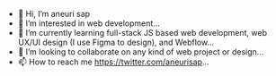 - 👋 Hi, I’m aneuri sap
- 👀 I’m interested in web development...
- 🌱 I’m currently learning full-stack JS based web development, web UX/UI design (I use Figma to design), and Webflow...
- 💞️ I’m looking to collaborate on any kind of web project or design...
- 📫 How to reach me https://twitter.com/aneurisap...

<!---
aneurisap/aneurisap is a ✨ special ✨ repository because its `README.md` (this file) appears on your GitHub profile.
You can click the Preview link to take a look at your changes.
--->
